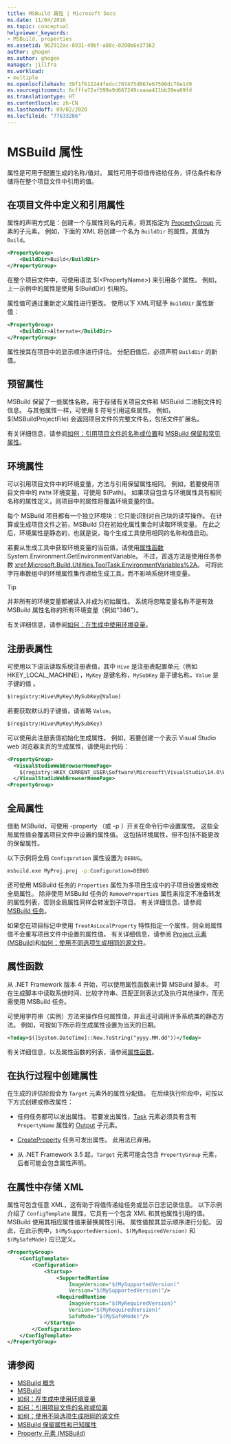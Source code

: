```yaml
---
title: MSBuild 属性 | Microsoft Docs
ms.date: 11/04/2016
ms.topic: conceptual
helpviewer_keywords:
- MSBuild, properties
ms.assetid: 962912ac-8931-49bf-a88c-0200b6e37362
author: ghogen
ms.author: ghogen
manager: jillfra
ms.workload:
- multiple
ms.openlocfilehash: 39f1f612244fedcc707475d067e67500dc76e1d9
ms.sourcegitcommit: 6cfffa72af599a9d667249caaaa411bb28ea69fd
ms.translationtype: HT
ms.contentlocale: zh-CN
ms.lasthandoff: 09/02/2020
ms.locfileid: "77633286"
---
```

# <a name="msbuild-properties"></a>MSBuild 属性

属性是可用于配置生成的名称/值对。 属性可用于将值传递给任务，评估条件和存储将在整个项目文件中引用的值。

## <a name="define-and-reference-properties-in-a-project-file"></a>在项目文件中定义和引用属性

 属性的声明方式是：创建一个与属性同名的元素，将其指定为 [PropertyGroup](../msbuild/propertygroup-element-msbuild.md) 元素的子元素。 例如，下面的 XML 将创建一个名为 `BuildDir` 的属性，其值为 `Build`。

```xml
<PropertyGroup>
    <BuildDir>Build</BuildDir>
</PropertyGroup>
```

 在整个项目文件中，可使用语法 $(\<PropertyName>) 来引用各个属性。 例如，上一示例中的属性是使用 $(BuildDir) 引用的。

 属性值可通过重新定义属性进行更改。 使用以下 XML可赋予 `BuildDir` 属性新值：

```xml
<PropertyGroup>
    <BuildDir>Alternate</BuildDir>
</PropertyGroup>
```

 属性按其在项目中的显示顺序进行评估。 分配旧值后，必须声明 `BuildDir` 的新值。

## <a name="reserved-properties"></a>预留属性

 MSBuild 保留了一些属性名称，用于存储有关项目文件和 MSBuild 二进制文件的信息。 与其他属性一样，可使用 $ 符号引用这些属性。 例如，$(MSBuildProjectFile) 会返回项目文件的完整文件名，包括文件扩展名。

 有关详细信息，请参阅[如何：引用项目文件的名称或位置](../msbuild/how-to-reference-the-name-or-location-of-the-project-file.md)和 [MSBuild 保留和常见属性](../msbuild/msbuild-reserved-and-well-known-properties.md)。

## <a name="environment-properties"></a>环境属性

 可以引用项目文件中的环境变量，方法与引用保留属性相同。 例如，若要使用项目文件中的 `PATH` 环境变量，可使用 $(Path)。 如果项目包含与环境属性具有相同名称的属性定义，则项目中的属性将覆盖环境变量的值。

 每个 MSBuild 项目都有一个独立环境块：它只能识别对自己块的读写操作。  在计算或生成项目文件之前，MSBuild 只在初始化属性集合时读取环境变量。 在此之后，环境属性是静态的，也就是说，每个生成工具使用相同的名称和值启动。

 若要从生成工具中获取环境变量的当前值，请使用[属性函数](../msbuild/property-functions.md) System.Environment.GetEnvironmentVariable。 不过，首选方法是使用任务参数 <xref:Microsoft.Build.Utilities.ToolTask.EnvironmentVariables%2A>。 可将此字符串数组中的环境属性集传递给生成工具，而不影响系统环境变量。

> [!TIP]
> 并非所有的环境变量都被读入并成为初始属性。 系统将忽略变量名称不是有效 MSBuild 属性名称的所有环境变量（例如“386”）。

 有关详细信息，请参阅[如何：在生成中使用环境变量](../msbuild/how-to-use-environment-variables-in-a-build.md)。

## <a name="registry-properties"></a>注册表属性

 可使用以下语法读取系统注册表值，其中 `Hive` 是注册表配置单元（例如 HKEY_LOCAL_MACHINE），`MyKey` 是键名称，`MySubKey` 是子键名称，`Value` 是子键的值  。

```xml
$(registry:Hive\MyKey\MySubKey@Value)
```

 若要获取默认的子键值，请省略 `Value`。

```xml
$(registry:Hive\MyKey\MySubKey)
```

 可以使用此注册表值初始化生成属性。 例如，若要创建一个表示 Visual Studio web 浏览器主页的生成属性，请使用此代码：

```xml
<PropertyGroup>
  <VisualStudioWebBrowserHomePage>
    $(registry:HKEY_CURRENT_USER\Software\Microsoft\VisualStudio\14.0\WebBrowser@HomePage)
  </VisualStudioWebBrowserHomePage>
<PropertyGroup>
```

## <a name="global-properties"></a>全局属性

 借助 MSBuild，可使用 -property  （或 -p  ）开关在命令行中设置属性。 这些全局属性值会覆盖项目文件中设置的属性值。 这包括环境属性，但不包括不能更改的保留属性。

 以下示例将全局 `Configuration` 属性设置为 `DEBUG`。

```cmd
msbuild.exe MyProj.proj -p:Configuration=DEBUG
```

 还可使用 MSBuild 任务的 `Properties` 属性为多项目生成中的子项目设置或修改全局属性。 除非使用 MSBuild 任务的 `RemoveProperties` 属性来指定不准备转发的属性列表，否则全局属性同样会转发到子项目。 有关详细信息，请参阅 [MSBuild 任务](../msbuild/msbuild-task.md)。

 如果您在项目标记中使用 `TreatAsLocalProperty` 特性指定一个属性，则全局属性值不会重写项目文件中设置的属性值。 有关详细信息，请参阅 [Project 元素 (MSBuild)](../msbuild/project-element-msbuild.md)和[如何：使用不同选项生成相同的源文件](../msbuild/how-to-build-the-same-source-files-with-different-options.md)。

## <a name="property-functions"></a>属性函数

 从 .NET Framework 版本 4 开始，可以使用属性函数来计算 MSBuild 脚本。 可在生成脚本中读取系统时间、比较字符串、匹配正则表达式及执行其他操作，而无需使用 MSBuild 任务。

 可使用字符串（实例）方法来操作任何属性值，并且还可调用许多系统类的静态方法。 例如，可按如下所示将生成属性设置为当天的日期。

```xml
<Today>$([System.DateTime]::Now.ToString("yyyy.MM.dd"))</Today>
```

 有关详细信息，以及属性函数的列表，请参阅[属性函数](../msbuild/property-functions.md)。

## <a name="create-properties-during-execution"></a>在执行过程中创建属性

 在生成的评估阶段会为 `Target` 元素外的属性分配值。 在后续执行阶段中，可按以下方式创建或修改属性：

- 任何任务都可以发出属性。 若要发出属性，[Task](../msbuild/task-element-msbuild.md) 元素必须具有含有 `PropertyName` 属性的 [Output](../msbuild/output-element-msbuild.md) 子元素。

- [CreateProperty](../msbuild/createproperty-task.md) 任务可发出属性。 此用法已弃用。

- 从 .NET Framework 3.5 起，`Target` 元素可能会包含 `PropertyGroup` 元素，后者可能会包含属性声明。

## <a name="store-xml-in-properties"></a>在属性中存储 XML

 属性可包含任意 XML，这有助于将值传递给任务或显示日志记录信息。 以下示例介绍了 `ConfigTemplate` 属性，它具有一个包含 XML 和其他属性引用的值。 MSBuild 使用其相应属性值来替换属性引用。 属性值按其显示顺序进行分配。 因此，在此示例中，`$(MySupportedVersion)`、`$(MyRequiredVersion)` 和 `$(MySafeMode)` 应已定义。

```xml
<PropertyGroup>
    <ConfigTemplate>
        <Configuration>
            <Startup>
                <SupportedRuntime
                    ImageVersion="$(MySupportedVersion)"
                    Version="$(MySupportedVersion)"/>
                <RequiredRuntime
                    ImageVersion="$(MyRequiredVersion)"
                    Version="$(MyRequiredVersion)"
                    SafeMode="$(MySafeMode)"/>
            </Startup>
        </Configuration>
    </ConfigTemplate>
</PropertyGroup>
```

## <a name="see-also"></a>请参阅

- [MSBuild 概念](../msbuild/msbuild-concepts.md)
- [MSBuild](../msbuild/msbuild.md)
- [如何：在生成中使用环境变量](../msbuild/how-to-use-environment-variables-in-a-build.md)
- [如何：引用项目文件的名称或位置](../msbuild/how-to-reference-the-name-or-location-of-the-project-file.md)
- [如何：使用不同选项生成相同的源文件](../msbuild/how-to-build-the-same-source-files-with-different-options.md)
- [MSBuild 保留属性和已知属性](../msbuild/msbuild-reserved-and-well-known-properties.md)
- [Property 元素 (MSBuild)](../msbuild/property-element-msbuild.md)
